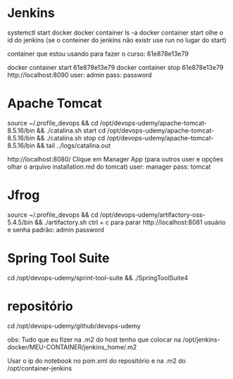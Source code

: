 # Jenkins
systemctl start docker
docker container ls -a
docker container start <CONTAINER ID> olhe o id do jenkins (se o conteiner do jenkins não existr use run no lugar do start)

container que estou usando para fazer o curso: 61e878e13e79

docker container start 61e878e13e79
docker container stop 61e878e13e79
http://localhost:8090
user: admin
pass: password


# Apache Tomcat
source ~/.profile_devops &&
cd /opt/devops-udemy/apache-tomcat-8.5.16/bin && ./catalina.sh start
cd /opt/devops-udemy/apache-tomcat-8.5.16/bin && ./catalina.sh stop
cd /opt/devops-udemy/apache-tomcat-8.5.16/bin && tail ../logs/catalina.out

http://localhost:8080/
Clique em Manager App (para outros user e opções olhar o arquivo installation.md do tomcat)
user: manager
pass: tomcat



# Jfrog
source ~/.profile_devops &&
cd /opt/devops-udemy/artifactory-oss-5.4.5/bin && ./artifactory.sh
ctrl + c para parar
http://localhost:8081
usuário e senha padrão:
admin
password

# Spring Tool Suite
cd /opt/devops-udemy/sprint-tool-suite && ./SpringToolSuite4

# repositório
cd /opt/devops-udemy/github/devops-udemy



obs:
Tudo que eu fizer na .m2 do host tenho que colocar na /opt/jenkins-docker/MEU-CONTAINER/jenkins_home/.m2

Usar o ip do notebook no pom.xml do repositório e na .m2 do /opt/container-jenkins